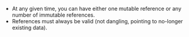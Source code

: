 - At any given time, you can have either one mutable reference or any number of immutable references.
- References must always be valid (not dangling, pointing to no-longer existing data).
